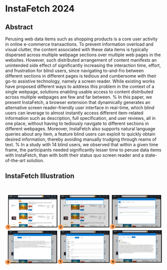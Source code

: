 # InstaFetch 2024

## Abstract

Perusing web data items such as shopping products is a core user activity in online e-commerce transactions. To prevent information overload and visual clutter, the content associated with these data items is typically dispersed across multiple webpage sections over multiple web pages in the websites. However, such distributed arrangement of content manifests an unintended side effect of significantly increasing the interaction time, effort, and frustration for blind users, since navigating to-and-fro between different sections in different pages is tedious and cumbersome with their go-to assistive technology, namely a screen reader. While existing works have proposed different ways to address this problem in the context of a single webpage, solutions enabling usable access to content distributed across multiple webpages are few and far between. 
%
In this paper, we present InstaFetch, a browser extension that dynamically generates an alternative screen reader-friendly user interface in real-time, which blind users can leverage to almost instantly access different item-related information such as description, full specification, and user reviews, all in one place, without having to tediously navigate to different sections in different webpages. Moreover, InstaFetch also supports natural language queries about any item, a feature blind users can exploit to quickly obtain desired information, thereby avoiding manually trudging through reams of text.
%
In a study with 14 blind users, we observed that within a given time frame, the participants needed significantly lesser time to peruse data items with InstaFetch, than with both their status quo screen reader and a state-of-the-art solution.



## InstaFetch Illustration

<br/>

![Alt text](Images/IF_architecture.png)

